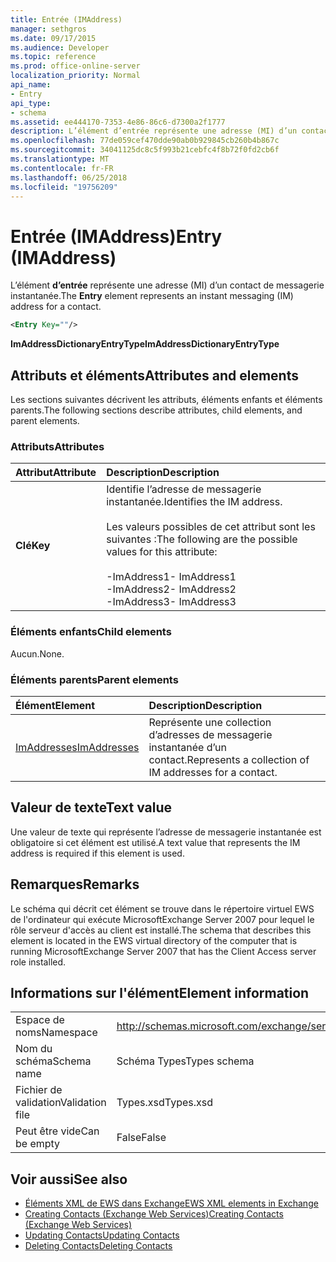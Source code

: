 ```yaml
---
title: Entrée (IMAddress)
manager: sethgros
ms.date: 09/17/2015
ms.audience: Developer
ms.topic: reference
ms.prod: office-online-server
localization_priority: Normal
api_name:
- Entry
api_type:
- schema
ms.assetid: ee444170-7353-4e86-86c6-d7300a2f1777
description: L’élément d’entrée représente une adresse (MI) d’un contact de messagerie instantanée.
ms.openlocfilehash: 77de059cef470dde90ab0b929845cb260b4b867c
ms.sourcegitcommit: 34041125dc8c5f993b21cebfc4f8b72f0fd2cb6f
ms.translationtype: MT
ms.contentlocale: fr-FR
ms.lasthandoff: 06/25/2018
ms.locfileid: "19756209"
---
```

# <a name="entry-imaddress"></a><span data-ttu-id="7b422-103">Entrée (IMAddress)</span><span class="sxs-lookup"><span data-stu-id="7b422-103">Entry (IMAddress)</span></span>

<span data-ttu-id="7b422-104">L’élément **d’entrée** représente une adresse (MI) d’un contact de messagerie instantanée.</span><span class="sxs-lookup"><span data-stu-id="7b422-104">The **Entry** element represents an instant messaging (IM) address for a contact.</span></span> 
  
```xml
<Entry Key=""/>
```

 <span data-ttu-id="7b422-105">**ImAddressDictionaryEntryType**</span><span class="sxs-lookup"><span data-stu-id="7b422-105">**ImAddressDictionaryEntryType**</span></span>
## <a name="attributes-and-elements"></a><span data-ttu-id="7b422-106">Attributs et éléments</span><span class="sxs-lookup"><span data-stu-id="7b422-106">Attributes and elements</span></span>

<span data-ttu-id="7b422-107">Les sections suivantes décrivent les attributs, éléments enfants et éléments parents.</span><span class="sxs-lookup"><span data-stu-id="7b422-107">The following sections describe attributes, child elements, and parent elements.</span></span>
  
### <a name="attributes"></a><span data-ttu-id="7b422-108">Attributs</span><span class="sxs-lookup"><span data-stu-id="7b422-108">Attributes</span></span>

|<span data-ttu-id="7b422-109">**Attribut**</span><span class="sxs-lookup"><span data-stu-id="7b422-109">**Attribute**</span></span>|<span data-ttu-id="7b422-110">**Description**</span><span class="sxs-lookup"><span data-stu-id="7b422-110">**Description**</span></span>|
|:-----|:-----|
|<span data-ttu-id="7b422-111">**Clé**</span><span class="sxs-lookup"><span data-stu-id="7b422-111">**Key**</span></span> <br/> | <span data-ttu-id="7b422-112">Identifie l’adresse de messagerie instantanée.</span><span class="sxs-lookup"><span data-stu-id="7b422-112">Identifies the IM address.</span></span><br/><br/><span data-ttu-id="7b422-113">Les valeurs possibles de cet attribut sont les suivantes :</span><span class="sxs-lookup"><span data-stu-id="7b422-113">The following are the possible values for this attribute:</span></span><br/><br/><span data-ttu-id="7b422-114">-ImAddress1</span><span class="sxs-lookup"><span data-stu-id="7b422-114">-  ImAddress1</span></span>  <br/><span data-ttu-id="7b422-115">-ImAddress2</span><span class="sxs-lookup"><span data-stu-id="7b422-115">-  ImAddress2</span></span>  <br/><span data-ttu-id="7b422-116">-ImAddress3</span><span class="sxs-lookup"><span data-stu-id="7b422-116">-  ImAddress3</span></span>  <br/> |
   
### <a name="child-elements"></a><span data-ttu-id="7b422-117">Éléments enfants</span><span class="sxs-lookup"><span data-stu-id="7b422-117">Child elements</span></span>

<span data-ttu-id="7b422-118">Aucun.</span><span class="sxs-lookup"><span data-stu-id="7b422-118">None.</span></span>
  
### <a name="parent-elements"></a><span data-ttu-id="7b422-119">Éléments parents</span><span class="sxs-lookup"><span data-stu-id="7b422-119">Parent elements</span></span>

|<span data-ttu-id="7b422-120">**Élément**</span><span class="sxs-lookup"><span data-stu-id="7b422-120">**Element**</span></span>|<span data-ttu-id="7b422-121">**Description**</span><span class="sxs-lookup"><span data-stu-id="7b422-121">**Description**</span></span>|
|:-----|:-----|
|[<span data-ttu-id="7b422-122">ImAddresses</span><span class="sxs-lookup"><span data-stu-id="7b422-122">ImAddresses</span></span>](imaddresses.md) <br/> |<span data-ttu-id="7b422-123">Représente une collection d’adresses de messagerie instantanée d’un contact.</span><span class="sxs-lookup"><span data-stu-id="7b422-123">Represents a collection of IM addresses for a contact.</span></span>  <br/> |
   
## <a name="text-value"></a><span data-ttu-id="7b422-124">Valeur de texte</span><span class="sxs-lookup"><span data-stu-id="7b422-124">Text value</span></span>

<span data-ttu-id="7b422-125">Une valeur de texte qui représente l’adresse de messagerie instantanée est obligatoire si cet élément est utilisé.</span><span class="sxs-lookup"><span data-stu-id="7b422-125">A text value that represents the IM address is required if this element is used.</span></span>
  
## <a name="remarks"></a><span data-ttu-id="7b422-126">Remarques</span><span class="sxs-lookup"><span data-stu-id="7b422-126">Remarks</span></span>

<span data-ttu-id="7b422-127">Le schéma qui décrit cet élément se trouve dans le répertoire virtuel EWS de l'ordinateur qui exécute MicrosoftExchange Server 2007 pour lequel le rôle serveur d'accès au client est installé.</span><span class="sxs-lookup"><span data-stu-id="7b422-127">The schema that describes this element is located in the EWS virtual directory of the computer that is running MicrosoftExchange Server 2007 that has the Client Access server role installed.</span></span>
  
## <a name="element-information"></a><span data-ttu-id="7b422-128">Informations sur l'élément</span><span class="sxs-lookup"><span data-stu-id="7b422-128">Element information</span></span>

|||
|:-----|:-----|
|<span data-ttu-id="7b422-129">Espace de noms</span><span class="sxs-lookup"><span data-stu-id="7b422-129">Namespace</span></span>  <br/> |http://schemas.microsoft.com/exchange/services/2006/types  <br/> |
|<span data-ttu-id="7b422-130">Nom du schéma</span><span class="sxs-lookup"><span data-stu-id="7b422-130">Schema name</span></span>  <br/> |<span data-ttu-id="7b422-131">Schéma Types</span><span class="sxs-lookup"><span data-stu-id="7b422-131">Types schema</span></span>  <br/> |
|<span data-ttu-id="7b422-132">Fichier de validation</span><span class="sxs-lookup"><span data-stu-id="7b422-132">Validation file</span></span>  <br/> |<span data-ttu-id="7b422-133">Types.xsd</span><span class="sxs-lookup"><span data-stu-id="7b422-133">Types.xsd</span></span>  <br/> |
|<span data-ttu-id="7b422-134">Peut être vide</span><span class="sxs-lookup"><span data-stu-id="7b422-134">Can be empty</span></span>  <br/> |<span data-ttu-id="7b422-135">False</span><span class="sxs-lookup"><span data-stu-id="7b422-135">False</span></span>  <br/> |
   
## <a name="see-also"></a><span data-ttu-id="7b422-136">Voir aussi</span><span class="sxs-lookup"><span data-stu-id="7b422-136">See also</span></span>

- [<span data-ttu-id="7b422-137">Éléments XML de EWS dans Exchange</span><span class="sxs-lookup"><span data-stu-id="7b422-137">EWS XML elements in Exchange</span></span>](ews-xml-elements-in-exchange.md)
- [<span data-ttu-id="7b422-138">Creating Contacts (Exchange Web Services)</span><span class="sxs-lookup"><span data-stu-id="7b422-138">Creating Contacts (Exchange Web Services)</span></span>](http://msdn.microsoft.com/library/4845917e-70d1-481c-bbd7-011ec6571789%28Office.15%29.aspx)  
- [<span data-ttu-id="7b422-139">Updating Contacts</span><span class="sxs-lookup"><span data-stu-id="7b422-139">Updating Contacts</span></span>](http://msdn.microsoft.com/library/9a865953-b94a-4229-b632-2dee433314be%28Office.15%29.aspx)  
- [<span data-ttu-id="7b422-140">Deleting Contacts</span><span class="sxs-lookup"><span data-stu-id="7b422-140">Deleting Contacts</span></span>](http://msdn.microsoft.com/library/fcc3dc84-cd3e-455e-a1a7-ae6921c9b588%28Office.15%29.aspx)

